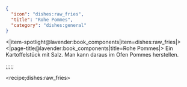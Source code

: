 ```json
{
  "icon": "dishes:raw_fries",
  "title": "Rohe Pommes",
  "category": "dishes:general"
}
```

<|item-spotlight@lavender:book_components|item=dishes:raw_fries|>
<|page-title@lavender:book_components|title=Rohe Pommes|>
Ein Kartoffelstück mit Salz. Man kann daraus im Ofen Pommes herstellen.

;;;;;

<recipe;dishes:raw_fries>

